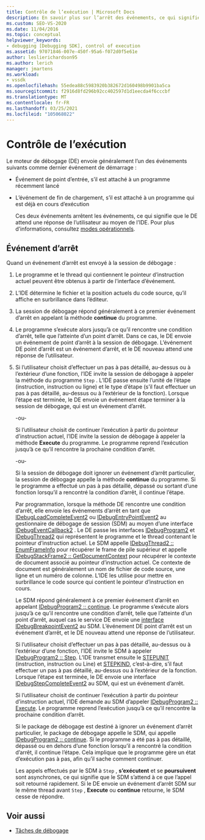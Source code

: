 ```yaml
---
title: Contrôle de l’exécution | Microsoft Docs
description: En savoir plus sur l’arrêt des événements, ce qui signifie que le DE attend une réponse de l’utilisateur au moyen de l’IDE.
ms.custom: SEO-VS-2020
ms.date: 11/04/2016
ms.topic: conceptual
helpviewer_keywords:
- debugging [Debugging SDK], control of execution
ms.assetid: 97071846-007e-450f-95a6-f072d0f5e61e
author: leslierichardson95
ms.author: lerich
manager: jmartens
ms.workload:
- vssdk
ms.openlocfilehash: 55edea88c5983920b382672d160498b9901ba5ca
ms.sourcegitcommit: f2916d8fd296b92cc402597d1d1eecda4f6cccbf
ms.translationtype: MT
ms.contentlocale: fr-FR
ms.lasthandoff: 03/25/2021
ms.locfileid: "105068022"
---
```

# <a name="control-of-execution"></a>Contrôle de l’exécution
Le moteur de débogage (DE) envoie généralement l’un des événements suivants comme dernier événement de démarrage :

- Événement de point d’entrée, s’il est attaché à un programme récemment lancé

- L’événement de fin de chargement, s’il est attaché à un programme qui est déjà en cours d’exécution

  Ces deux événements arrêtent les événements, ce qui signifie que le DE attend une réponse de l’utilisateur au moyen de l’IDE. Pour plus d’informations, consultez [modes opérationnels](../../extensibility/debugger/operational-modes.md).

## <a name="stopping-event"></a>Événement d’arrêt
 Quand un événement d’arrêt est envoyé à la session de débogage :

1. Le programme et le thread qui contiennent le pointeur d’instruction actuel peuvent être obtenus à partir de l’interface d’événement.

2. L’IDE détermine le fichier et la position actuels du code source, qu’il affiche en surbrillance dans l’éditeur.

3. La session de débogage répond généralement à ce premier événement d’arrêt en appelant la méthode **continue** du programme.

4. Le programme s’exécute alors jusqu’à ce qu’il rencontre une condition d’arrêt, telle que l’atteinte d’un point d’arrêt. Dans ce cas, le DE envoie un événement de point d’arrêt à la session de débogage. L’événement DE point d’arrêt est un événement d’arrêt, et le DE nouveau attend une réponse de l’utilisateur.

5. Si l’utilisateur choisit d’effectuer un pas à pas détaillé, au-dessus ou à l’extérieur d’une fonction, l’IDE invite la session de débogage à appeler la méthode du programme `Step` . L’IDE passe ensuite l’unité de l’étape (instruction, instruction ou ligne) et le type d’étape (s’il faut effectuer un pas à pas détaillé, au-dessus ou à l’extérieur de la fonction). Lorsque l’étape est terminée, le DE envoie un événement étape terminer à la session de débogage, qui est un événement d’arrêt.

    -ou-

    Si l’utilisateur choisit de continuer l’exécution à partir du pointeur d’instruction actuel, l’IDE invite la session de débogage à appeler la méthode **Execute** du programme. Le programme reprend l’exécution jusqu’à ce qu’il rencontre la prochaine condition d’arrêt.

    -ou-

    Si la session de débogage doit ignorer un événement d’arrêt particulier, la session de débogage appelle la méthode **continue** du programme. Si le programme a effectué un pas à pas détaillé, dépassé ou sortant d’une fonction lorsqu’il a rencontré la condition d’arrêt, il continue l’étape.

   Par programmation, lorsque la méthode DE rencontre une condition d’arrêt, elle envoie les événements d’arrêt en tant que [IDebugLoadCompleteEvent2](../../extensibility/debugger/reference/idebugloadcompleteevent2.md) ou [IDebugEntryPointEvent2](../../extensibility/debugger/reference/idebugentrypointevent2.md) au gestionnaire de débogage de session (SDM) au moyen d’une interface [IDebugEventCallback2](../../extensibility/debugger/reference/idebugeventcallback2.md) . Le DE passe les interfaces [IDebugProgram2](../../extensibility/debugger/reference/idebugprogram2.md) et [IDebugThread2](../../extensibility/debugger/reference/idebugthread2.md) qui représentent le programme et le thread contenant le pointeur d’instruction actuel. Le SDM appelle [IDebugThread2 :: EnumFrameInfo](../../extensibility/debugger/reference/idebugthread2-enumframeinfo.md) pour récupérer le frame de pile supérieur et appelle [IDebugStackFrame2 :: GetDocumentContext](../../extensibility/debugger/reference/idebugstackframe2-getdocumentcontext.md) pour récupérer le contexte de document associé au pointeur d’instruction actuel. Ce contexte de document est généralement un nom de fichier de code source, une ligne et un numéro de colonne. L’IDE les utilise pour mettre en surbrillance le code source qui contient le pointeur d’instruction en cours.

   Le SDM répond généralement à ce premier événement d’arrêt en appelant [IDebugProgram2 :: continue](../../extensibility/debugger/reference/idebugprogram2-continue.md). Le programme s’exécute alors jusqu’à ce qu’il rencontre une condition d’arrêt, telle que l’atteinte d’un point d’arrêt, auquel cas le service DE envoie une [interface IDebugBreakpointEvent2](../../extensibility/debugger/reference/idebugbreakpointevent2.md) au SDM. L’événement DE point d’arrêt est un événement d’arrêt, et le DE nouveau attend une réponse de l’utilisateur.

   Si l’utilisateur choisit d’effectuer un pas à pas détaillé, au-dessus ou à l’extérieur d’une fonction, l’IDE invite le SDM à appeler [IDebugProgram2 :: Step](../../extensibility/debugger/reference/idebugprogram2-step.md). L’IDE transmet ensuite le [STEPUNIT](../../extensibility/debugger/reference/stepunit.md) (instruction, instruction ou Line) et [STEPKIND](../../extensibility/debugger/reference/stepkind.md), c’est-à-dire, s’il faut effectuer un pas à pas détaillé, au-dessus ou à l’extérieur de la fonction. Lorsque l’étape est terminée, le DE envoie une interface [IDebugStepCompleteEvent2](../../extensibility/debugger/reference/idebugstepcompleteevent2.md) au SDM, qui est un événement d’arrêt.

   Si l’utilisateur choisit de continuer l’exécution à partir du pointeur d’instruction actuel, l’IDE demande au SDM d’appeler [IDebugProgram2 :: Execute](../../extensibility/debugger/reference/idebugprogram2-execute.md). Le programme reprend l’exécution jusqu’à ce qu’il rencontre la prochaine condition d’arrêt.

   Si le package de débogage est destiné à ignorer un événement d’arrêt particulier, le package de débogage appelle le SDM, qui appelle [IDebugProgram2 :: continue](../../extensibility/debugger/reference/idebugprogram2-continue.md). Si le programme a été pas à pas détaillé, dépassé ou en dehors d’une fonction lorsqu’il a rencontré la condition d’arrêt, il continue l’étape. Cela implique que le programme gère un état d’exécution pas à pas, afin qu’il sache comment continuer.

   Les appels effectués par le SDM à `Step` , **s’exécutent** et se **poursuivent** sont asynchrones, ce qui signifie que le SDM s’attend à ce que l’appel soit retourné rapidement. Si le DE envoie un événement d’arrêt SDM sur le même thread avant `Step` , **Execute** ou **continue** retourne, le SDM cesse de répondre.

## <a name="see-also"></a>Voir aussi
- [Tâches de débogage](../../extensibility/debugger/debugging-tasks.md)
